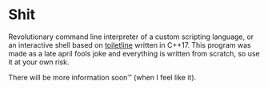 # Shit

Revolutionary command line interpreter of a custom scripting language, or an
interactive shell based on
[toiletline](https://github.com/toiletbril/toiletline) written in C++17. This
program was made as a late april fools joke and everything is written from
scratch, so use it at your own risk.

There will be more information soon™ (when I feel like it).
